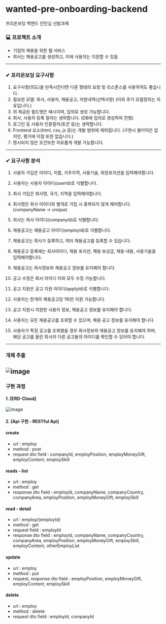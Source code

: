 # wanted-pre-onboarding-backend
프리온보딩 백엔드 인턴십 선발과제

### 💻 프로젝트 소개
- 기업의 채용을 위한 웹 서비스
- 회사는 채용공고를 생성하고, 이에 사용자는 지원할 수 있음
------------

### ✔ 프리온보딩 요구사항
 1. 요구사항(의도)을 만족시킨다면 다른 형태의 요청 및 리스폰스를 사용하여도 좋습니다.
 2. 필요한 모델: 회사, 사용자, 채용공고, 지원내역(선택사항) (이외 추가 모델정의는 자유입니다.)
 3. 위 제공된 필드명은 예시이며, 임의로 생성 가능합니다.
 4. 회사, 사용자 등록 절차는 생략합니다. (DB에 임의로 생성하여 진행)
 5. 로그인 등 사용자 인증절차(토큰 등)는 생략합니다.
 6. Frontend 요소(html, css, js 등)는 개발 범위에 제외됩니다. (구현시 불이익은 없지만, 평가에 이점 또한 없습니다.)
 7. 명시되지 않은 조건또한 자유롭게 개발 가능합니다.
------------

### ✔ 요구사항 분석
 1. 사용자 가입은 아이디, 이름, 거주지역, 사용기술, 희망포지션을 입력해야합니다.
 2. 사용자는 사용자 아이디(userId)로 식별합니다. 
 
 3. 회사 가입은 회사명, 국가, 지역을 입력해야합니다.
 4. 회사명은 회사 아이디와 별개로 가입 시 중복되지 않게 해야합니다.(companyName -> unique)
 5. 회사는 회사 아이디(companyId)로 식별합니다.

 6. 채용공고는 채용공고 아이디(employId)로 식별합니다.
 7. 채용공고는 회사가 등록하고, 여러 채용공고를 등록할 수 있습니다.
 8. 채용공고 등록에는 회사아이디, 채용 포지션, 채용 보상금, 채용 내용, 사용기술을 입력해야합니다.
 9. 채용공고는 회사정보와 채용공고 정보를 유지해야 합니다.
 10. 공고 수정은 회사 아이디 이외 모두 수정 가능합니다.

 11. 공고 지원은 공고 지원 아이디(applyId)로 식별합니다.
 12. 사용자는 한개의 채용공고당 1회만 지원 가능합니다.
 13. 공고 지원시 지원한 사용자 정보, 채용공고 정보를 유지해야 합니다.
  
 14. 사용자는 모든 채용공고를 조회할 수 있으며, 채용 공고 정보를 유지해야 합니다.
 15. 사용자가 특정 공고를 조회했을 경우 회사정보와 채용공고 정보를 유지해야 하며, 해당 공고를 올린 회사의 다른 공고들의 아이디를 확인할 수 있어야 합니다.
------------

### 개체 추출
![image](https://github.com/newnyee/wanted-pre-onboarding-backend/assets/121937711/0284ed97-16f1-40c8-9596-4943807919b8)
------------

### 구현 과정
#### 1. [ERD-Cloud]
![image](https://github.com/newnyee/wanted-pre-onboarding-backend/assets/121937711/24bf37cc-b489-4295-9119-d2c30d2f2942)

#### 2. [Api 구현 - RESTful Api]
#### create
- url : employ
- method : post
- request dto field : companyId, employPosition, employMoneyGift, employContent, employSkill

#### reads - list
- url : employ
- method : get
- response dto field : employId, companyName, companyCountry, companyArea, employPosition, employMoneyGift, employSkill

#### read - detail
- url : employ/{employId}
- method : get
- request field : employId
- response dto field : employId, companyName, companyCountry, companyArea, employPosition, employMoneyGift, employSkill, employContent, otherEmployList

#### update
- url : employ
- method : put
- request, response dto field : employPosition, employMoneyGift, employContent, employSkill

#### delete
- url : employ
- method : delete
- request dto field : employId, companyId
